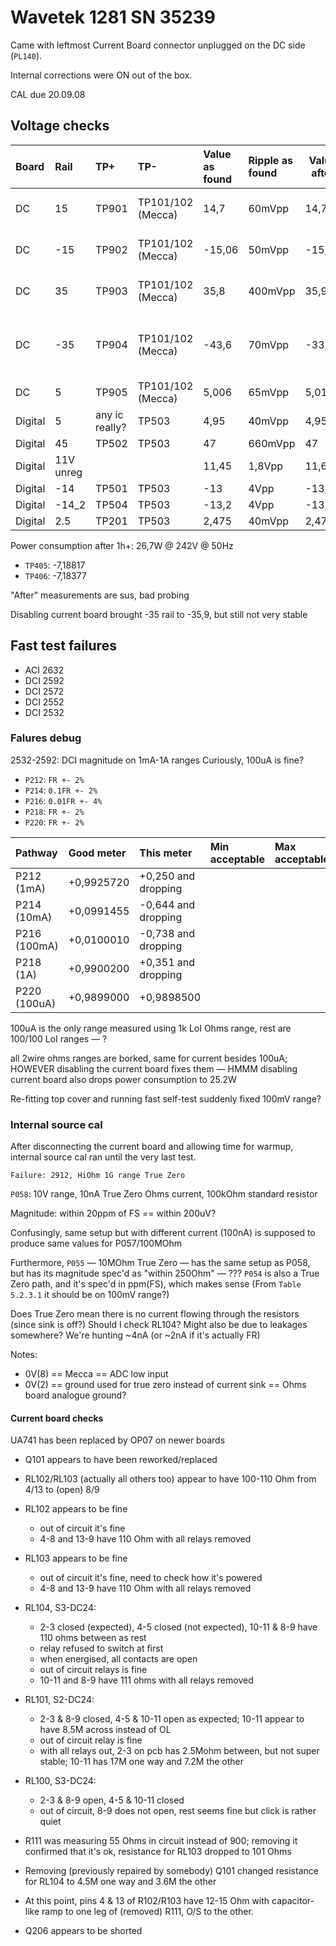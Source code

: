 # Wavetek 1281 SN 35239

Came with leftmost Current Board connector unplugged on the DC side (`PL140`).

Internal corrections were ON out of the box.

CAL due 20.09.08

## Voltage checks

| Board   | Rail      | TP+            | TP-               | Value as found | Ripple as found | Value after | Ripple after                       |
| :------ | :-------- | :------------- | :---------------- | :------------- | :-------------- | ----------- | ---------------------------------- |
| DC      | 15        | TP901          | TP101/102 (Mecca) | 14,7           | 60mVpp          | 14,727      | 100mVpp (?) / 0,44mVrms            |
| DC      | -15       | TP902          | TP101/102 (Mecca) | -15,06         | 50mVpp          | -15,06      | 100mVpp (?) / 0,4mVrms             |
| DC      | 35        | TP903          | TP101/102 (Mecca) | 35,8           | 400mVpp         | 35,91       | 120mVpp (?) / 0,4mVrms             |
| DC      | -35       | TP904          | TP101/102 (Mecca) | -43,6          | 70mVpp          | -33,4       | 300mVpp + sinusoidal (?) / 40mVrms |
| DC      | 5         | TP905          | TP101/102 (Mecca) | 5,006          | 65mVpp          | 5,01        | 100mVpp (?) /                      |
| Digital | 5         | any ic really? | TP503             | 4,95           | 40mVpp          | 4,95        |                                    |
| Digital | 45        | TP502          | TP503             | 47             | 660mVpp         | 47          | 660mVpp                            |
| Digital | 11V unreg |                |                   | 11,45          | 1,8Vpp          | 11,6        | 1,8Vpp                             |
| Digital | -14       | TP501          | TP503             | -13            | 4Vpp            | -13,25      |                                    |
| Digital | -14_2     | TP504          | TP503             | -13,2          | 4Vpp            | -13,5       |                                    |
| Digital | 2.5       | TP201          | TP503             | 2,475          | 40mVpp          | 2,475       |                                    |

Power consumption after 1h+: 26,7W @ 242V @ 50Hz

- `TP405`: -7,18817
- `TP406`: -7,18377

"After" measurements are sus, bad probing

Disabling current board brought -35 rail to -35,9, but still not very stable

## Fast test failures

- ACI 2632
- DCI 2592
- DCI 2572
- DCI 2552
- DCI 2532

### Falures debug

2532-2592: DCI magnitude on 1mA-1A ranges
Curiously, 100uA is fine?

- `P212`: `FR +- 2%`
- `P214`: `0.1FR +- 2%`
- `P216`: `0.01FR +- 4%`
- `P218`: `FR +- 2%`
- `P220`: `FR +- 2%`

| Pathway      | Good meter | This meter          | Min acceptable | Max acceptable |
| :----------- | :--------- | :------------------ | :------------- | :------------- |
| P212 (1mA)   | +0,9925720 | +0,250 and dropping |                |                |
| P214 (10mA)  | +0,0991455 | -0,644 and dropping |                |                |
| P216 (100mA) | +0,0100010 | -0,738 and dropping |                |                |
| P218 (1A)    | +0,9900200 | +0,351 and dropping |                |                |
| P220 (100uA) | +0,9899000 | +0,9898500          |                |                |

100uA is the only range measured using 1k LoI Ohms range, rest are 100/100 LoI ranges — ?

all 2wire ohms ranges are borked, same for current besides 100uA; HOWEVER disabling the current board fixes them — HMMM
disabling current board also drops power consumption to 25.2W

Re-fitting top cover and running fast self-test suddenly fixed 100mV range?

### Internal source cal

After disconnecting the current board and allowing time for warmup, internal source cal ran until the very last test.

`Failure: 2912, HiOhm 1G range True Zero`

`P058`: 10V range, 10nA True Zero Ohms current, 100kOhm standard resistor

Magnitude: within 20ppm of FS == within 200uV?

Confusingly, same setup but with different current (100nA) is supposed to produce same values for P057/100MOhm

Furthermore, `P055` — 10MOhm True Zero — has the same setup as P058, but has its magnitude spec'd as "within 250Ohm" — ???
`P054` is also a True Zero path, and it's spec'd in ppm(FS), which makes sense
(From `Table 5.2.3.1` it should be on 100mV range?)

Does True Zero mean there is no current flowing through the resistors (since sink is off?) Should I check RL104?
Might also be due to leakages somewhere? We're hunting ~4nA (or ~2nA if it's actually FR)

Notes:

- 0V(8) == Mecca == ADC low input
- 0V(2) == ground used for true zero instead of current sink == Ohms board analogue ground?

#### Current board checks

UA741 has been replaced by OP07 on newer boards

- Q101 appears to have been reworked/replaced
- RL102/RL103 (actually all others too) appear to have 100-110 Ohm from 4/13 to (open) 8/9
- RL102 appears to be fine
  - out of circuit it's fine
  - 4-8 and 13-9 have 110 Ohm with all relays removed
- RL103 appears to be fine
  - out of circuit it's fine, need to check how it's powered
  - 4-8 and 13-9 have 110 Ohm with all relays removed
- RL104, S3-DC24:
  - 2-3 closed (expected), 4-5 closed (not expected), 10-11 & 8-9 have 110 ohms between as rest
  - relay refused to switch at first
  - when energised, all contacts are open
  - out of circuit relays is fine
  - 10-11 and 8-9 have 111 ohms with all relays removed
- RL101, S2-DC24:
  - 2-3 & 8-9 closed, 4-5 & 10-11 open as expected; 10-11 appear to have 8.5M across instead of OL
  - out of circuit relay is fine
  - with all relays out, 2-3 on pcb has 2.5Mohm between, but not super stable; 10-11 has 17M one way and 7.2M the other
- RL100, S3-DC24:
  - 2-3 & 8-9 open, 4-5 & 10-11 closed
  - out of circuit, 8-9 does not open, rest seems fine but click is rather quiet

- R111 was measuring 55 Ohms in circuit instead of 900; removing it confirmed that it's ok, resistance for RL103 dropped to 101 Ohms
- Removing (previously repaired by somebody) Q101 changed resistance for RL104 to 4.5M one way and 3.6M the other

- At this point, pins 4 & 13 of R102/R103 have 12-15 Ohm with capacitor-like ramp to one leg of (removed) R111, O/S to the other.
- Q206 appears to be shorted

